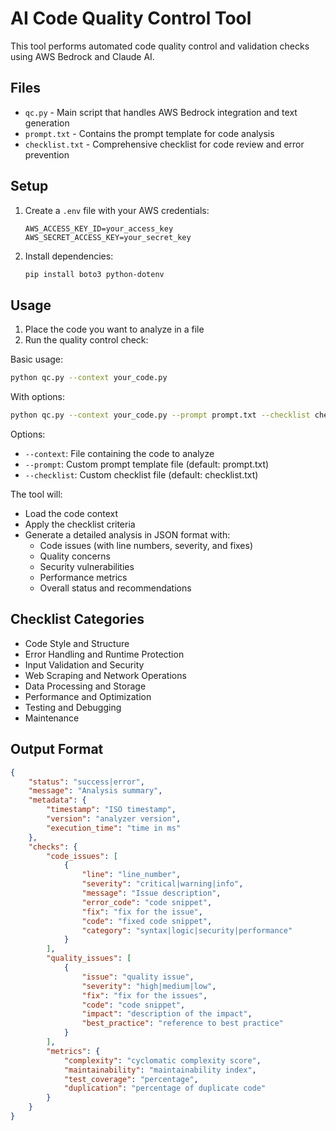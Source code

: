 # AI Code Quality Control Tool

This tool performs automated code quality control and validation checks using AWS Bedrock and Claude AI.

## Files

- `qc.py` - Main script that handles AWS Bedrock integration and text generation
- `prompt.txt` - Contains the prompt template for code analysis
- `checklist.txt` - Comprehensive checklist for code review and error prevention

## Setup

1. Create a `.env` file with your AWS credentials:

    ```
    AWS_ACCESS_KEY_ID=your_access_key
    AWS_SECRET_ACCESS_KEY=your_secret_key
    ```

2. Install dependencies:

    ```bash
    pip install boto3 python-dotenv
    ```

## Usage

1. Place the code you want to analyze in a file
2. Run the quality control check:

Basic usage:
```bash
python qc.py --context your_code.py
```


With options:
```bash
python qc.py --context your_code.py --prompt prompt.txt --checklist checklist.txt
```

Options:
- `--context`: File containing the code to analyze
- `--prompt`: Custom prompt template file (default: prompt.txt)
- `--checklist`: Custom checklist file (default: checklist.txt)

The tool will:
- Load the code context
- Apply the checklist criteria
- Generate a detailed analysis in JSON format with:
    - Code issues (with line numbers, severity, and fixes)
    - Quality concerns
    - Security vulnerabilities
    - Performance metrics
    - Overall status and recommendations

## Checklist Categories

- Code Style and Structure
- Error Handling and Runtime Protection
- Input Validation and Security
- Web Scraping and Network Operations
- Data Processing and Storage
- Performance and Optimization
- Testing and Debugging
- Maintenance

## Output Format

```JSON
{
    "status": "success|error",
    "message": "Analysis summary",
    "metadata": {
        "timestamp": "ISO timestamp",
        "version": "analyzer version",
        "execution_time": "time in ms"
    },
    "checks": {
        "code_issues": [
            {
                "line": "line_number",
                "severity": "critical|warning|info",
                "message": "Issue description",
                "error_code": "code snippet",
                "fix": "fix for the issue",
                "code": "fixed code snippet",
                "category": "syntax|logic|security|performance"
            }
        ],
        "quality_issues": [
            {
                "issue": "quality issue",
                "severity": "high|medium|low",
                "fix": "fix for the issues",
                "code": "code snippet",
                "impact": "description of the impact",
                "best_practice": "reference to best practice"
            }
        ],
        "metrics": {
            "complexity": "cyclomatic complexity score",
            "maintainability": "maintainability index",
            "test_coverage": "percentage",
            "duplication": "percentage of duplicate code"
        }
    }
}
```
